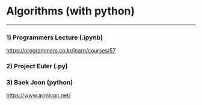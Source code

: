 # Algorithms (with python)
-----

### 1) Programmers Lecture (.ipynb)       
https://programmers.co.kr/learn/courses/57

### 2) Project Euler (.py)

### 3) Baek Joon (python) 
https://www.acmicpc.net/



